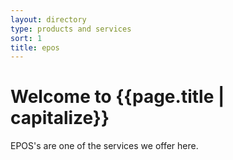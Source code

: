 ```yaml
---
layout: directory
type: products and services
sort: 1
title: epos
---
```

# Welcome to {{page.title | capitalize}}

EPOS's are one of the services we offer here.